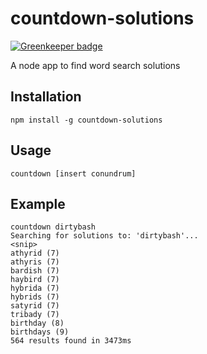 # countdown-solutions

[![Greenkeeper badge](https://badges.greenkeeper.io/Roaders/countdown-solutions.svg)](https://greenkeeper.io/)

A node app to find word search solutions

## Installation

```
npm install -g countdown-solutions
```

## Usage

```
countdown [insert conundrum]
```

## Example

```
countdown dirtybash
Searching for solutions to: 'dirtybash'...
<snip>
athyrid (7)
athyris (7)
bardish (7)
haybird (7)
hybrida (7)
hybrids (7)
satyrid (7)
tribady (7)
birthday (8)
birthdays (9)
564 results found in 3473ms
```